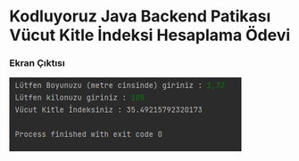 # Kodluyoruz Java Backend Patikası Vücut Kitle İndeksi Hesaplama Ödevi

### Ekran Çıktısı
![](../../../img/vki.png)